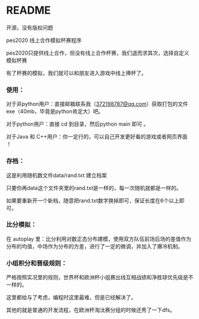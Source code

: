 # README 

开源，没有版权问题

pes2020 线上合作模拟杯赛程序

pes2020只提供线上合作，但没有线上合作杯赛，我们退而求其次，选择自定义模拟杯赛

有了杯赛的模拟，我们就可以和朋友进入游戏中线上捧杯了。

### 使用：

对于非python用户：直接邮箱联系我（372198787@qq.com）获取打包的文件exe（40mb，毕竟是python肯定大）吧。

对于python用户：直接 cd 到目录，然后python main 即可 。

对于Java 和 C++用户：你一定行的，可以自己开发更好看的游戏或者网页界面 ！

### 存档：

这是利用随机数文件data/rand.txt 建立档案

只要你再data这个文件夹里的rand.txt是一样的，每一次随机就都是一样的。

如果要重新开一个新档，随意把rand.txt数字换掉即可，保证长度在6个以上即可。

### 比分模拟：

在 autoplay 里：比分利用对数正态分布建模，使用双方队伍前场后场的差值作为分布的均值，中场作为分布的方差，进行了一定的微调，并加入了爆冷机制。 

### 小组积分和晋级规则：

严格按照实况里的规则，世界杯和欧洲杯小组赛出线互相战绩和净胜球优先级是不一样的。

这里都给与了考虑，编程时这里最难，但是已经解决了。



其他的就是普通的开发流程，在欧洲杯淘汰赛分组的时候还秀了一下dfs。

